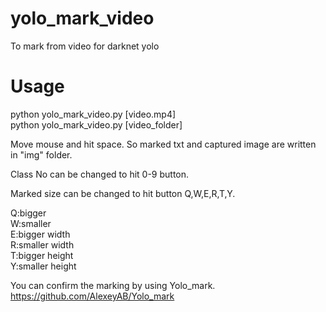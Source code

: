 # yolo_mark_video
To mark from video for darknet yolo

# Usage

python yolo_mark_video.py [video.mp4]  
python yolo_mark_video.py [video_folder]


Move mouse and hit space. So marked txt and captured image are written in "img" folder.

Class No can be changed to hit 0-9 button.

Marked size can be changed to hit button Q,W,E,R,T,Y.

Q:bigger  
W:smaller  
E:bigger width  
R:smaller width  
T:bigger height  
Y:smaller height  


You can confirm the marking by using Yolo_mark.  
https://github.com/AlexeyAB/Yolo_mark